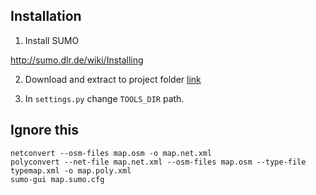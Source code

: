 ## Installation
1. Install SUMO

http://sumo.dlr.de/wiki/Installing

2. Download and extract to project folder
[link](https://drive.google.com/file/d/1JwASG37-3QIbCukNzEn9j3OrjiG_Hyuz/view?usp=sharing)

3. In `settings.py` change `TOOLS_DIR` path.

## Ignore this

```
netconvert --osm-files map.osm -o map.net.xml
polyconvert --net-file map.net.xml --osm-files map.osm --type-file typemap.xml -o map.poly.xml
sumo-gui map.sumo.cfg
```

